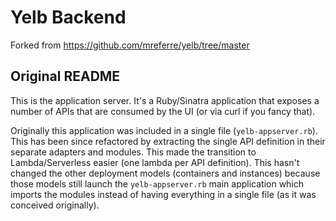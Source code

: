 # Yelb Backend

Forked from https://github.com/mreferre/yelb/tree/master

## Original README

This is the application server. It's a Ruby/Sinatra application that exposes a number of APIs that are consumed by the UI (or via curl if you fancy that).

Originally this application was included in a single file (`yelb-appserver.rb`). This has been since refactored by extracting the single API definition in their separate adapters and modules. This made the transition to Lambda/Serverless easier (one lambda per API definition). This hasn't changed the other deployment models (containers and instances) because those models still launch the `yelb-appserver.rb` main application which imports the modules instead of having everything in a single file (as it was conceived originally).
